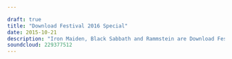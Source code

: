 ```yaml
---

draft: true
title: "Download Festival 2016 Special"
date: 2015-10-21
description: "Iron Maiden, Black Sabbath and Rammstein are Download Festival 2016's headliners and Hill & Beez are here to put the announcement under the microscope."
soundcloud: 229377512
---
```

